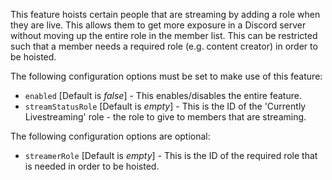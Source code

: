 This feature hoists certain people that are streaming by adding a role when they are live. This allows them to get more exposure in a Discord server without moving up the entire role in the member list. This can be restricted such that a member needs a required role (e.g. content creator) in order to be hoisted.

The following configuration options must be set to make use of this feature:
- `enabled` [Default is *false*] - This enables/disables the entire feature.
- `streamStatusRole` [Default is *empty*] - This is the ID of the 'Currently Livestreaming' role - the role to give to members that are streaming.

The following configuration options are optional:
- `streamerRole` [Default is *empty*] - This is the ID of the required role that is needed in order to be hoisted.

